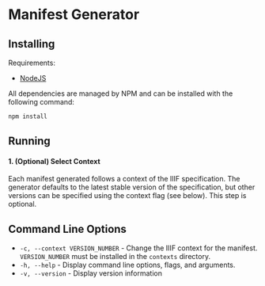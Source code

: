 # Manifest Generator

## Installing
Requirements:
* [NodeJS](https://nodejs.org/en/)

All dependencies are managed by NPM and can be installed with the following
command:

```bash
npm install
```

## Running

#### 1. (Optional) Select Context
Each manifest generated follows a context of the IIIF specification. The
generator defaults to the latest stable version of the specification, but other
versions can be specified using the context flag (see below). This step is
optional.

## Command Line Options

* ```-c, --context VERSION_NUMBER``` - Change the IIIF context for the manifest. ```VERSION_NUMBER``` must be installed in the ```contexts``` directory.
* ```-h, --help``` - Display command line options, flags, and arguments.
* ```-v, --version``` - Display version information
